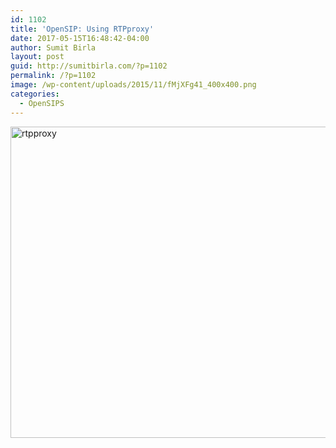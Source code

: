 ```yaml
---
id: 1102
title: 'OpenSIP: Using RTPproxy'
date: 2017-05-15T16:48:42-04:00
author: Sumit Birla
layout: post
guid: http://sumitbirla.com/?p=1102
permalink: /?p=1102
image: /wp-content/uploads/2015/11/fMjXFg41_400x400.png
categories:
  - OpenSIPS
---
```

[<img src="http://sumit.tampahost.net/wp-content/uploads/2017/05/rtpproxy.png" alt="rtpproxy" width="680" height="498" class="alignleft size-full wp-image-1108" srcset="https://sumitbirla.me/wp-content/uploads/2017/05/rtpproxy.png 680w, https://sumitbirla.me/wp-content/uploads/2017/05/rtpproxy-300x220.png 300w" sizes="(max-width: 680px) 100vw, 680px" />](http://sumit.tampahost.net/wp-content/uploads/2017/05/rtpproxy.png)